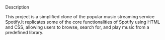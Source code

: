 Description

This project is a simplified clone of the popular music streaming service Spotify.It replicates some of the core functionalities of Spotify using HTML and CSS, allowing users to browse, search for, and play music from a predefined library.
